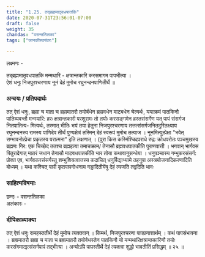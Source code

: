 ```yaml
---
title: "1.25. तद्ब्रह्ममातृवधपातकि"
date: 2020-07-31T23:56:01-07:00
draft: false
weight: 35
chandas: "वसन्ततिलका"
tags: ["जानकीस्वयंवरः"]

---
```


<div class="skt_gadya">


लक्ष्मणः  -

</div>

<div class="shloka">

तद्ब्रह्ममातृवधपातकि मन्मथारि - क्षत्रान्तकारि करसमागम पापभीत्या ।  <br/>
ऐशं धनुः निजपुरश्चरणाय नूनं देहं मुमोच रघुनन्दनपाणितीर्थे ॥  <br/>

</div>

### अन्वयः / प्रतिपदार्थः

<div class="tatparya">

तत् ऐशं धनुः, ब्रह्मा च माता च ब्रह्ममातरौ
तयोर्बंधेन ब्रह्मवधेन माटबधेन चेत्यर्थः, ययाक्रमं पातकिनौ
पातिव्यवन्तौ मन्मयारि: हरः क्षत्रान्तकारी परशुरामः तो
तयोः करसङ्गमेन हस्तसंसर्गेण यत् पापं संसर्गज नितपातित्य-
मित्यर्थः, तस्मात् भीतिः भयं तया हेतुना निजपुरश्चरणाय
तत्तत्संसर्गजनितदुरितक्ष्याय रघुनन्दनस्य रामस्य पाणिदेव तीर्थं
पुण्यक्षेत्रं तस्मिन् देहं स्वरूपं मुमोच तत्याज । नूनमित्युत्प्रेक्षा
"भवेत् सम्भावनोत्प्रेचा प्रकृतस्य परात्मना" इति लक्षणात् ।
(पुरा किस कस्मिंश्चिदपराधे रुद्रः क्रोधपरोतः पञ्चमुखस्य
ब्रह्मणः गिर: एक चिच्छेद ततश्च ब्रह्महत्या तमाचक्राम/
तेनासौ ब्रह्मवधपातकीति पुराणवात्ती ।
भगवान् भार्गवस
पितुरादेगात् मातरं जधान तेनासौ माटवधपातकीति भार
तोया कथावानुसन्धेया । धनुपञ्चास्य गम्भुकरसंसर्ग: प्रोक्त एव,
भार्गवकरसंसर्गस्तु शम्भुशियत्वात्तस्य कदाचित् धनुर्विद्याभ्यामे
तहनुपा अस्त्रयोजनादिकरणादिति बोध्यम् । यथा कश्चित्
पापी कृतपापगोधनाय गड्ढादितीयेंषु देहं त्यजति तद्वदिति
भावः 

</div>

<div class="skt_gadya">

### साहित्यविषयाः 

छन्दः - वसन्ततिलका <br/>
अलंकारः - 

### दीपिकाव्याक्या 

तत् ऐशं धनुः रामहस्ततीर्थे देहं मुमोच त्यक्तवान् । किमर्थ, निजपुरश्चरणा पापप्रणाशार्थम् ।
कथं पापसंभावना । ब्रह्ममातरौ ब्रह्मा च माता च ब्रह्ममातरौ तयोर्वधस्तेन पातकिनौ यो मन्मथारिक्षत्रान्तकारिणौ तयोः करसंगमाद्यत्संसर्गपापं तद्भीत्या ।
अन्योऽपि पापस्तीर्थे देहं त्यक्त्वा शुद्धो भावतीतिं प्रसिद्धम् ॥ २५ ॥

</div>

